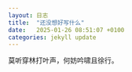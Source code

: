 ```yaml
---
layout: 日志
title:  "还没想好写什么"
date:   2025-01-26 08:51:07 +0100
categories: jekyll update
---
```

莫听穿林打叶声，何妨吟啸且徐行。
